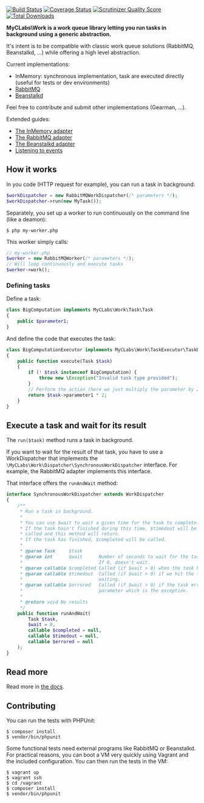 [![Build Status](https://travis-ci.org/myclabs/Work.png?branch=master)](https://travis-ci.org/myclabs/Work)
[![Coverage Status](https://coveralls.io/repos/myclabs/Work/badge.png?branch=master)](https://coveralls.io/r/myclabs/Work?branch=master)
[![Scrutinizer Quality Score](https://scrutinizer-ci.com/g/myclabs/Work/badges/quality-score.png?s=1b6757c137dd42e383dc459edf474bcfdbc935be)](https://scrutinizer-ci.com/g/myclabs/Work/)
[![Total Downloads](https://poser.pugx.org/myclabs/work/downloads.svg)](https://packagist.org/packages/myclabs/work)

**MyCLabs\Work is a work queue library letting you run tasks in background using a generic abstraction.**

It's intent is to be compatible with classic work queue solutions (RabbitMQ, Beanstalkd, …) while offering a high level abstraction.


Current implementations:

- InMemory: synchronous implementation, task are executed directly (useful for tests or dev environments)
- [RabbitMQ](http://www.rabbitmq.com/)
- [Beanstalkd](http://kr.github.io/beanstalkd/)

Feel free to contribute and submit other implementations (Gearman, …).

Extended guides:

- [The InMemory adapter](doc/InMemory.md)
- [The RabbitMQ adapter](doc/RabbitMQ.md)
- [The Beanstalkd adapter](doc/Beanstalkd.md)
- [Listening to events](doc/Events.md)

## How it works

In you code (HTTP request for example), you can run a task in background:

```php
$workDispatcher = new RabbitMQWorkDispatcher(/* parameters */);
$workDispatcher->run(new MyTask());
```

Separately, you set up a worker to run continuously on the command line (like a deamon):

```shell
$ php my-worker.php
```

This worker simply calls:

```php
// my-worker.php
$worker = new RabbitMQWorker(/* parameters */);
// Will loop continuously and execute tasks
$worker->work();
```

### Defining tasks

Define a task:

```php
class BigComputation implements MyCLabs\Work\Task\Task
{
    public $parameter1;
}
```

And define the code that executes the task:

```php
class BigComputationExecutor implements MyCLabs\Work\TaskExecutor\TaskExecutor
{
    public function execute(Task $task)
    {
        if (! $task instanceof BigComputation) {
            throw new \Exception("Invalid task type provided");
        }
        // Perform the action (here we just multiply the parameter by 2)
        return $task->parameter1 * 2;
    }
}
```

## Execute a task and wait for its result

The `run($task)` method runs a task in background.

If you want to wait for the result of that task, you have to use a WorkDispatcher that implements the
`\MyCLabs\Work\Dispatcher\SynchronousWorkDispatcher` interface.
For example, the RabbitMQ adapter implements this interface.

That interface offers the `runAndWait` method:

```php
interface SynchronousWorkDispatcher extends WorkDispatcher
{
    /**
     * Run a task in background.
     *
     * You can use $wait to wait a given time for the task to complete.
     * If the task hasn't finished during this time, $timedout will be
     * called and this method will return.
     * If the task has finished, $completed will be called.
     *
     * @param Task     $task
     * @param int      $wait      Number of seconds to wait for the task to complete.
     *                            If 0, doesn't wait.
     * @param callable $completed Called (if $wait > 0) when the task has completed.
     * @param callable $timedout  Called (if $wait > 0) if we hit the timeout while
     *                            waiting.
     * @param callable $errored   Called (if $wait > 0) if the task errors. Takes 1
     *                            parameter which is the exception.
     *
     * @return void No results
     */
    public function runAndWait(
        Task $task,
        $wait = 0,
        callable $completed = null,
        callable $timedout = null,
        callable $errored = null
    );
}
```

## Read more

Read more in [the docs](doc/).

## Contributing

You can run the tests with PHPUnit:

```shell
$ composer install
$ vendor/bin/phpunit
```

Some functional tests need external programs like RabbitMQ or Beanstalkd. For practical reasons,
you can boot a VM very quickly using Vagrant and the included configuration.
You can then run the tests in the VM:

```shell
$ vagrant up
$ vagrant ssh
$ cd /vagrant
$ composer install
$ vendor/bin/phpunit
```

